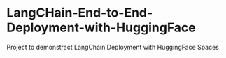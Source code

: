 # LangCHain-End-to-End-Deployment-with-HuggingFace
Project to demonstract LangChain Deployment with HuggingFace Spaces
